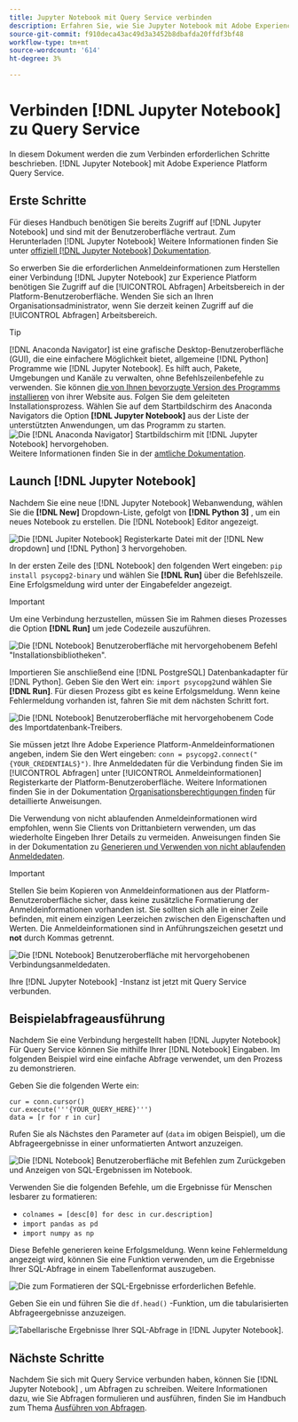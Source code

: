 ```yaml
---
title: Jupyter Notebook mit Query Service verbinden
description: Erfahren Sie, wie Sie Jupyter Notebook mit Adobe Experience Platform Query Service verbinden.
source-git-commit: f910deca43ac49d3a3452b8dbafda20ffdf3bf48
workflow-type: tm+mt
source-wordcount: '614'
ht-degree: 3%

---
```


# Verbinden [!DNL Jupyter Notebook] zu Query Service

In diesem Dokument werden die zum Verbinden erforderlichen Schritte beschrieben. [!DNL Jupyter Notebook] mit Adobe Experience Platform Query Service.

## Erste Schritte

Für dieses Handbuch benötigen Sie bereits Zugriff auf [!DNL Jupyter Notebook] und sind mit der Benutzeroberfläche vertraut. Zum Herunterladen [!DNL Jupyter Notebook] Weitere Informationen finden Sie unter [offiziell [!DNL Jupyter Notebook] Dokumentation](https://jupyter.org/).

So erwerben Sie die erforderlichen Anmeldeinformationen zum Herstellen einer Verbindung [!DNL Jupyter Notebook] zur Experience Platform benötigen Sie Zugriff auf die [!UICONTROL Abfragen] Arbeitsbereich in der Platform-Benutzeroberfläche. Wenden Sie sich an Ihren Organisationsadministrator, wenn Sie derzeit keinen Zugriff auf die [!UICONTROL Abfragen] Arbeitsbereich.

>[!TIP]
>
>[!DNL Anaconda Navigator] ist eine grafische Desktop-Benutzeroberfläche (GUI), die eine einfachere Möglichkeit bietet, allgemeine [!DNL Python] Programme wie [!DNL Jupyter Notebook]. Es hilft auch, Pakete, Umgebungen und Kanäle zu verwalten, ohne Befehlszeilenbefehle zu verwenden.
>Sie können [die von Ihnen bevorzugte Version des Programms installieren](https://docs.anaconda.com/anaconda/install/) von ihrer Website aus.
>Folgen Sie dem geleiteten Installationsprozess. Wählen Sie auf dem Startbildschirm des Anaconda Navigators die Option **[!DNL Jupyter Notebook]** aus der Liste der unterstützten Anwendungen, um das Programm zu starten.
>![Die [!DNL Anaconda Navigator] Startbildschirm mit [!DNL Jupyter Notebook] hervorgehoben.](../images/clients/jupyter-notebook/anaconda-navigator-home.png)
>Weitere Informationen finden Sie in der [amtliche Dokumentation](https://docs.anaconda.com/anaconda/navigator/).

## Launch [!DNL Jupyter Notebook]

Nachdem Sie eine neue [!DNL Jupyter Notebook] Webanwendung, wählen Sie die **[!DNL New]** Dropdown-Liste, gefolgt von **[!DNL Python 3]** , um ein neues Notebook zu erstellen. Die [!DNL Notebook] Editor angezeigt.

![Die [!DNL Jupiter Notebook] Registerkarte Datei mit der [!DNL New dropdown] und [!DNL Python] 3 hervorgehoben.](../images/clients/jupyter-notebook/new-notebook.png)

In der ersten Zeile des [!DNL Notebook] den folgenden Wert eingeben: `pip install psycopg2-binary` und wählen Sie **[!DNL Run]** über die Befehlszeile. Eine Erfolgsmeldung wird unter der Eingabefelder angezeigt.

>[!IMPORTANT]
>
>Um eine Verbindung herzustellen, müssen Sie im Rahmen dieses Prozesses die Option **[!DNL Run]** um jede Codezeile auszuführen.

![Die [!DNL Notebook] Benutzeroberfläche mit hervorgehobenem Befehl &quot;Installationsbibliotheken&quot;.](../images/clients/jupyter-notebook/install-library.png)

Importieren Sie anschließend eine [!DNL PostgreSQL] Datenbankadapter für [!DNL Python]. Geben Sie den Wert ein: `import psycopg2`und wählen Sie **[!DNL Run]**. Für diesen Prozess gibt es keine Erfolgsmeldung. Wenn keine Fehlermeldung vorhanden ist, fahren Sie mit dem nächsten Schritt fort.

![Die [!DNL Notebook] Benutzeroberfläche mit hervorgehobenem Code des Importdatenbank-Treibers.](../images/clients/jupyter-notebook/import-dbdriver.png)

Sie müssen jetzt Ihre Adobe Experience Platform-Anmeldeinformationen angeben, indem Sie den Wert eingeben: `conn = psycopg2.connect("{YOUR_CREDENTIALS}")`. Ihre Anmeldedaten für die Verbindung finden Sie im [!UICONTROL Abfragen] unter [!UICONTROL Anmeldeinformationen] Registerkarte der Platform-Benutzeroberfläche. Weitere Informationen finden Sie in der Dokumentation [Organisationsberechtigungen finden](../ui/credentials.md) für detaillierte Anweisungen.

Die Verwendung von nicht ablaufenden Anmeldeinformationen wird empfohlen, wenn Sie Clients von Drittanbietern verwenden, um das wiederholte Eingeben Ihrer Details zu vermeiden. Anweisungen finden Sie in der Dokumentation zu [Generieren und Verwenden von nicht ablaufenden Anmeldedaten](../ui/credentials.md#non-expiring-credentials).

>[!IMPORTANT]
>
>Stellen Sie beim Kopieren von Anmeldeinformationen aus der Platform-Benutzeroberfläche sicher, dass keine zusätzliche Formatierung der Anmeldeinformationen vorhanden ist. Sie sollten sich alle in einer Zeile befinden, mit einem einzigen Leerzeichen zwischen den Eigenschaften und Werten. Die Anmeldeinformationen sind in Anführungszeichen gesetzt und **not** durch Kommas getrennt.

![Die [!DNL Notebook] Benutzeroberfläche mit hervorgehobenen Verbindungsanmeldedaten.](../images/clients/jupyter-notebook/provide-credentials.png)

Ihre [!DNL Jupyter Notebook] -Instanz ist jetzt mit Query Service verbunden.

## Beispielabfrageausführung

Nachdem Sie eine Verbindung hergestellt haben [!DNL Jupyter Notebook] Für Query Service können Sie mithilfe Ihrer [!DNL Notebook] Eingaben. Im folgenden Beispiel wird eine einfache Abfrage verwendet, um den Prozess zu demonstrieren.

Geben Sie die folgenden Werte ein:

```console
cur = conn.cursor()
cur.execute('''{YOUR_QUERY_HERE}''')
data = [r for r in cur]
```

Rufen Sie als Nächstes den Parameter auf (`data` im obigen Beispiel), um die Abfrageergebnisse in einer unformatierten Antwort anzuzeigen.

![Die [!DNL Notebook] Benutzeroberfläche mit Befehlen zum Zurückgeben und Anzeigen von SQL-Ergebnissen im Notebook.](../images/clients/jupyter-notebook/example-query.png)

Verwenden Sie die folgenden Befehle, um die Ergebnisse für Menschen lesbarer zu formatieren:

- `colnames = [desc[0] for desc in cur.description]`
- `import pandas as pd`
- `import numpy as np`

Diese Befehle generieren keine Erfolgsmeldung. Wenn keine Fehlermeldung angezeigt wird, können Sie eine Funktion verwenden, um die Ergebnisse Ihrer SQL-Abfrage in einem Tabellenformat auszugeben.

![Die zum Formatieren der SQL-Ergebnisse erforderlichen Befehle.](../images/clients/jupyter-notebook/format-results-commands.png)

Geben Sie ein und führen Sie die `df.head()` -Funktion, um die tabularisierten Abfrageergebnisse anzuzeigen.

![Tabellarische Ergebnisse Ihrer SQL-Abfrage in [!DNL Jupyter Notebook].](../images/clients/jupyter-notebook/format-results-output.png)

## Nächste Schritte

Nachdem Sie sich mit Query Service verbunden haben, können Sie [!DNL Jupyter Notebook] , um Abfragen zu schreiben. Weitere Informationen dazu, wie Sie Abfragen formulieren und ausführen, finden Sie im Handbuch zum Thema [Ausführen von Abfragen](../best-practices/writing-queries.md).
